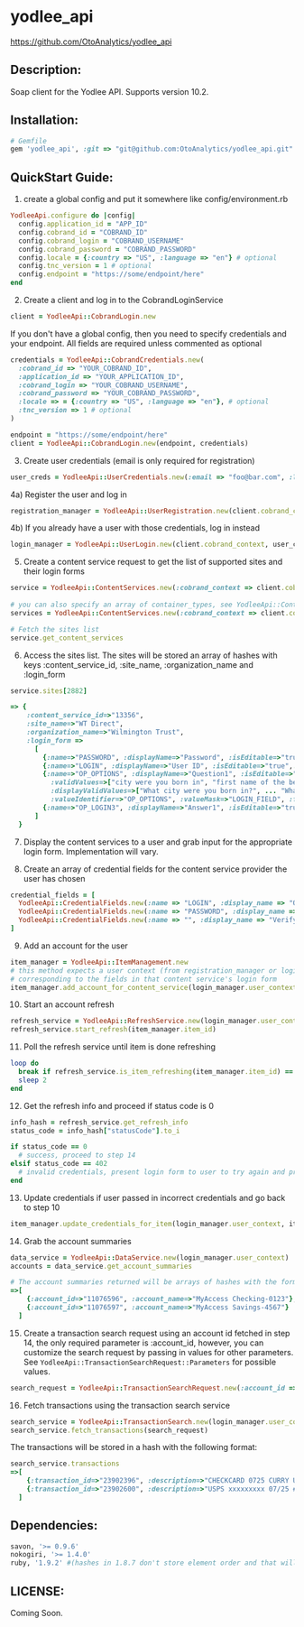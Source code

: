 yodlee_api
==========

https://github.com/OtoAnalytics/yodlee_api

Description:
------------

Soap client for the Yodlee API. Supports version 10.2.

Installation:
------------

```ruby
# Gemfile
gem 'yodlee_api', :git => "git@github.com:OtoAnalytics/yodlee_api.git"
```
QuickStart Guide:
-----------------

1) create a global config and put it somewhere like config/environment.rb

```ruby
YodleeApi.configure do |config| 
  config.application_id = "APP_ID" 
  config.cobrand_id = "COBRAND_ID"
  config.cobrand_login = "COBRAND_USERNAME"
  config.cobrand_password = "COBRAND_PASSWORD"
  config.locale = {:country => "US", :language => "en"} # optional
  config.tnc_version = 1 # optional
  config.endpoint = "https://some/endpoint/here"
end
```
 
 
2) Create a client and log in to the CobrandLoginService

```ruby
client = YodleeApi::CobrandLogin.new
```

If you don't have a global config, then you need to specify credentials and your endpoint. All fields are required unless commented as optional

```ruby
credentials = YodleeApi::CobrandCredentials.new(
  :cobrand_id => "YOUR_COBRAND_ID",
  :application_id => "YOUR_APPLICATION_ID",
  :cobrand_login => "YOUR_COBRAND_USERNAME",
  :cobrand_password => "YOUR_COBRAND_PASSWORD",
  :locale => = {:country => "US", :language => "en"}, # optional
  :tnc_version => 1 # optional
)

endpoint = "https://some/endpoint/here"
client = YodleeApi::CobrandLogin.new(endpoint, credentials)
```

3) Create user credentials (email is only required for registration)

```ruby  
user_creds = YodleeApi::UserCredentials.new(:email => "foo@bar.com", :login_name => "foobarone", :password => "foobartwo1")
```

4a) Register the user and log in

```ruby  
registration_manager = YodleeApi::UserRegistration.new(client.cobrand_context, user_creds)
```

4b) If you already have a user with those credentials, log in instead

```ruby  
login_manager = YodleeApi::UserLogin.new(client.cobrand_context, user_creds) 
```

5) Create a content service request to get the list of supported sites and their login forms

```ruby
service = YodleeApi::ContentServices.new(:cobrand_context => client.cobrand_context, :container_types => "bank")
 
# you can also specify an array of container_types, see YodleeApi::ContentServices::SupportedContainerTypes for a list of valid types
services = YodleeApi::ContentServices.new(:cobrand_context => client.cobrand_context, :container_types => ["bank", "credits"])

# Fetch the sites list
service.get_content_services
```

6) Access the sites list. The sites will be stored an array of hashes with keys :content_service_id, :site_name, :organization_name and :login_form

```ruby 
service.sites[2882]

=> { 
    :content_service_id=>"13356", 
    :site_name=>"WT Direct", 
    :organization_name=>"Wilmington Trust", 
    :login_form =>
      [
        {:name=>"PASSWORD", :displayName=>"Password", :isEditable=>"true", ... :fieldErrorCode=>""}, # each hash is a form field
        {:name=>"LOGIN", :displayName=>"User ID", :isEditable=>"true",... :fieldErrorCode=>""}, 
        {:name=>"OP_OPTIONS", :displayName=>"Question1", :isEditable=>"true", :isOptional=>"true", :isEscaped=>"false", :isOptionalMFA=>"false", :isMFA=>"false", 
          :validValues=>["city were you born in", "first name of the best man at your wedding", ... "name of your first pet"], 
          :displayValidValues=>["What city were you born in?", ... "What was the name of your first pet?"], 
          :valueIdentifier=>"OP_OPTIONS", :valueMask=>"LOGIN_FIELD", :fieldType=>"OPTIONS", :size=>"20", :maxlength=>"40", :fieldErrorCode=>""}, 
        {:name=>"OP_LOGIN3", :displayName=>"Answer1", :isEditable=>"true", ... :fieldErrorCode=>""}, 
      ]    
  }
```


7) Display the content services to a user and grab input for the appropriate login form. Implementation will vary.

8) Create an array of credential fields for the content service provider the user has chosen

```ruby  
credential_fields = [
  YodleeApi::CredentialFields.new(:name => "LOGIN", :display_name => "Online ID",  ..., :value => "fooooobarr", ... ),
  YodleeApi::CredentialFields.new(:name => "PASSWORD", :display_name => "Passcode",  ..., :value => "1234foobarr", ... ),
  YodleeApi::CredentialFields.new(:name => "", :display_name => "Verify Passcode",  ..., :value => "1234foobarr", ... ) 
]
```
  
9) Add an account for the user

```ruby
item_manager = YodleeApi::ItemManagement.new
# this method expects a user context (from registration_manager or login_manager), a content service id and an array of credential fields 
# corresponding to the fields in that content service's login form
item_manager.add_account_for_content_service(login_manager.user_context, 2931, credential_fields)
```

10) Start an account refresh

```ruby
refresh_service = YodleeApi::RefreshService.new(login_manager.user_context)
refresh_service.start_refresh(item_manager.item_id)
```

11) Poll the refresh service until item is done refreshing

```ruby
loop do
  break if refresh_service.is_item_refreshing(item_manager.item_id) == false
  sleep 2
end

```

12) Get the refresh info and proceed if status code is 0

```ruby
info_hash = refresh_service.get_refresh_info
status_code = info_hash["statusCode"].to_i

if status_code == 0
  # success, proceed to step 14
elsif status_code == 402
  # invalid credentials, present login form to user to try again and proceed to step 13
end
```

13) Update credentials if user passed in incorrect credentials and go back to step 10
 
```ruby 
item_manager.update_credentials_for_item(login_manager.user_context, item_manager.item_id, credential_fields)
```

14) Grab the account summaries

```ruby
data_service = YodleeApi::DataService.new(login_manager.user_context)
accounts = data_service.get_account_summaries

# The account summaries returned will be arrays of hashes with the format
=>[
    {:account_id=>"11076596", :account_name=>"MyAccess Checking-0123"},
    {:account_id=>"11076597", :account_name=>"MyAccess Savings-4567"}
  ] 

```

15) Create a transaction search request using an account id fetched in step 14, the only required parameter is :account_id, 
however, you can customize the search request by passing in values for other parameters. See  `YodleeApi::TransactionSearchRequest::Parameters`
for possible values.

```ruby
search_request = YodleeApi::TransactionSearchRequest.new(:account_id => 11076596)
```

16) Fetch transactions using the transaction search service

```ruby
search_service = YodleeApi::TransactionSearch.new(login_manager.user_context)
search_service.fetch_transactions(search_request)
```

The transactions will be stored in a hash with the following format:

```ruby
search_service.transactions
=>[
    {:transaction_id=>"23902396", :description=>"CHECKCARD 0725 CURRY UP NOW (TRUCK 2) SOUTH SAN FRACA xxxxxxxxxxxxxxxxxxx0000", :category_name=>"Restaurants/Dining", :categorization_keyword=>"curry", :amount=>"14.0", :currency_code=>"USD"}, 
    {:transaction_id=>"23902600", :description=>"USPS xxxxxxxxx 07/25 #xxxxx2102 PURCHASE USPS xxxxxx0000/U PALO ALTO CA", :category_name=>"Postage and Shipping", :categorization_keyword=>"usps", :amount=>"29.95", :currency_code=>"USD"}
  ]

```

Dependencies:
-------------

```ruby
savon, '>= 0.9.6'
nokogiri, '>= 1.4.0'
ruby, '1.9.2' #(hashes in 1.8.7 don't store element order and that will cause all sorts of havoc)
```

LICENSE:
--------

Coming Soon.